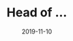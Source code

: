 ---
title: Head of ...
eventType: org
date: 2019-11-10
thumbnail: qvft
blurb: blah blah
WIP: true
---